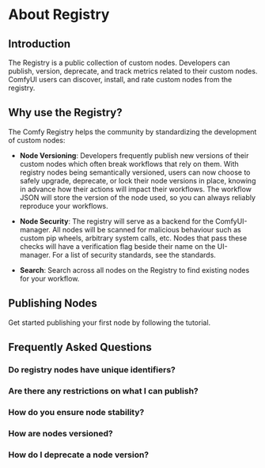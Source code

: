 # About Registry

<!-- This doc is context for i18n. -->

## Introduction

The Registry is a public collection of custom nodes. Developers can publish, version, deprecate, and track metrics related to their custom nodes. ComfyUI users can discover, install, and rate custom nodes from the registry.

## Why use the Registry?

The Comfy Registry helps the community by standardizing the development of custom nodes:

- **Node Versioning**: Developers frequently publish new versions of their custom nodes which often break workflows that rely on them. With registry nodes being semantically versioned, users can now choose to safely upgrade, deprecate, or lock their node versions in place, knowing in advance how their actions will impact their workflows. The workflow JSON will store the version of the node used, so you can always reliably reproduce your workflows.

- **Node Security**: The registry will serve as a backend for the ComfyUI-manager. All nodes will be scanned for malicious behaviour such as custom pip wheels, arbitrary system calls, etc. Nodes that pass these checks will have a verification flag beside their name on the UI-manager. For a list of security standards, see the standards.

- **Search**: Search across all nodes on the Registry to find existing nodes for your workflow.

## Publishing Nodes

Get started publishing your first node by following the tutorial.

## Frequently Asked Questions

### Do registry nodes have unique identifiers?

<!-- Answer needed -->

### Are there any restrictions on what I can publish?

<!-- Answer needed -->

### How do you ensure node stability?

<!-- Answer needed -->

### How are nodes versioned?

<!-- Answer needed -->

### How do I deprecate a node version?

<!-- Answer needed -->



